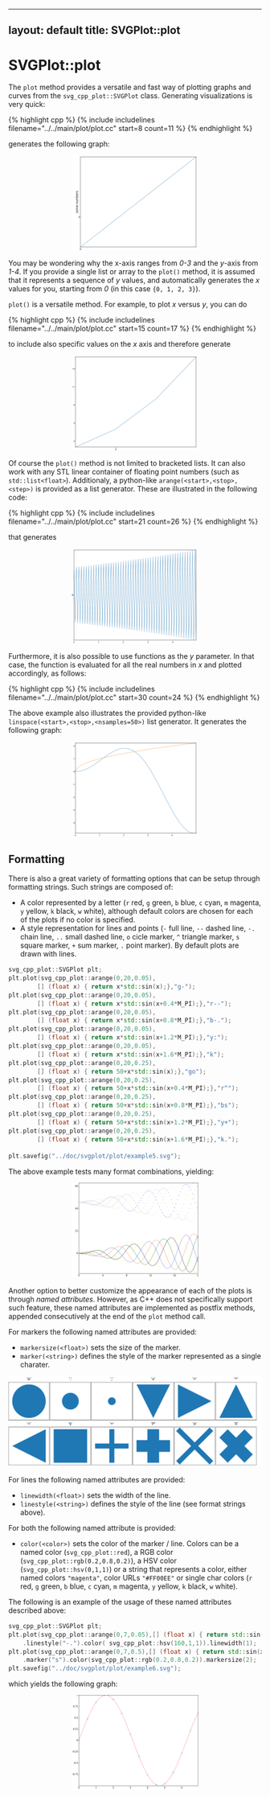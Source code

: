 ---------------------------------------------------
layout: default
title: SVGPlot::plot
---------------------------------------------------

# SVGPlot::plot

The `plot` method provides a versatile and fast way of plotting graphs and curves from the `svg_cpp_plot::SVGPlot` class. Generating visualizations is very quick:

{% highlight cpp %}
{% include includelines filename="../../main/plot/plot.cc" start=8 count=11 %}
{% endhighlight %}

generates the following graph:

<div style="text-align:center"><img 
 src="./plot/example1.svg" alt="example1" width="50%" /></div>
	
You may be wondering why the x-axis ranges from *0-3* and the *y*-axis from *1-4*. If you provide a single list or array to the `plot()` method, it is assumed that it represents a sequence of *y* values, and automatically generates the *x* values for you, starting from *0* (in this case `{0, 1, 2, 3}`).

`plot()` is a versatile method. For example, to plot *x* versus *y*, you can do

{% highlight cpp %}
{% include includelines filename="../../main/plot/plot.cc" start=15 count=17 %}
{% endhighlight %}

to include also specific values on the *x* axis and therefore generate

<div style="text-align:center"><img 
 src="./plot/example2.svg" alt="example2" width="50%" /></div>
	

Of course the `plot()` method is not limited to bracketed lists. It can also work with any STL linear container of floating point numbers (such as `std::list<float>`). Additionaly, a python-like `arange(<start>,<stop>,<step>)` is provided as a list generator. These are illustrated in the following code:

{% highlight cpp %}
{% include includelines filename="../../main/plot/plot.cc" start=21 count=26 %}
{% endhighlight %}


that generates 

<div style="text-align:center"><img 
 src="./plot/example3.svg" alt="example3" width="50%" /></div>

Furthermore, it is also possible to use functions as the *y* parameter. In that case, the function is evaluated for all the real numbers in *x* and plotted accordingly, as follows:

{% highlight cpp %}
{% include includelines filename="../../main/plot/plot.cc" start=30 count=24 %}
{% endhighlight %}


The above example also illustrates the provided python-like `linspace(<start>,<stop>,<nsamples=50>)` list generator. It generates the following graph:

<div style="text-align:center"><img 
 src="./plot/example4.svg" alt="example4" width="50%" /></div>

## Formatting

 There is also a great variety of formatting options that can be setup through formatting strings. Such strings are composed of:
- A color represented by a letter (```r```  red, ```g```  green, ```b```  blue, ```c``` cyan, ```m``` magenta, ```y```  yellow, ```k```  black, ```w``` white), although default colors are chosen for each of the plots if no color is specified.
- A style representation for lines and points (```-``` full line, ```--``` dashed line, ```-.``` chain line, ```..``` small dashed line,  ```o``` cicle marker, ```^``` triangle marker, ```s``` square marker, ```+``` sum marker, ```.``` point marker). By default plots are drawn with lines. 
 
```cpp
svg_cpp_plot::SVGPlot plt;
plt.plot(svg_cpp_plot::arange(0,20,0.05),
        [] (float x) { return x*std::sin(x);},"g-");
plt.plot(svg_cpp_plot::arange(0,20,0.05),
        [] (float x) { return x*std::sin(x+0.4*M_PI);},"r--");
plt.plot(svg_cpp_plot::arange(0,20,0.05),
        [] (float x) { return x*std::sin(x+0.8*M_PI);},"b-.");
plt.plot(svg_cpp_plot::arange(0,20,0.05),
        [] (float x) { return x*std::sin(x+1.2*M_PI);},"y:");
plt.plot(svg_cpp_plot::arange(0,20,0.05),
        [] (float x) { return x*std::sin(x+1.6*M_PI);},"k");
plt.plot(svg_cpp_plot::arange(0,20,0.25),
        [] (float x) { return 50+x*std::sin(x);},"go");
plt.plot(svg_cpp_plot::arange(0,20,0.25),
        [] (float x) { return 50+x*std::sin(x+0.4*M_PI);},"r^");
plt.plot(svg_cpp_plot::arange(0,20,0.25),
        [] (float x) { return 50+x*std::sin(x+0.8*M_PI);},"bs");
plt.plot(svg_cpp_plot::arange(0,20,0.25),
        [] (float x) { return 50+x*std::sin(x+1.2*M_PI);},"y+");
plt.plot(svg_cpp_plot::arange(0,20,0.25),
        [] (float x) { return 50+x*std::sin(x+1.6*M_PI);},"k.");

plt.savefig("../doc/svgplot/plot/example5.svg");
```

The above example tests many format combinations, yielding:

<div style="text-align:center"><img 
 src="./plot/example5.svg" alt="example4" width="50%" /></div>

Another option to better customize the appearance of each of the plots is through *named attributes*. However, as C++ does not specifically support such feature, these named attributes are implemented as postfix methods, appended consecutively at the end of the `plot` method call.

For markers the following named attributes are provided:
- `markersize(<float>)` sets the size of the marker.
- `marker(<string>)` defines the style of the marker represented as a single charater.
<div style="text-align:center"><img 
 src="./scatter/example4.svg" alt="example4" width="100%" /></div>

For lines the following named attributes are provided:
- `linewidth(<float>)` sets the width of the line.
- `linestyle(<string>)` defines the style of the line (see format strings above).

For both the following named attribute is provided:
- `color(<color>)` sets the color of the marker / line. Colors can be a named color (`svg_cpp_plot::red`), a RGB color (`svg_cpp_plot::rgb(0.2,0.8,0.2)`), a HSV color (`svg_cpp_plot::hsv(0,1,1)`) or a string that represents a color, either named colors `"magenta"`, color URLs `"#FF00EE"` or single char colors (```r```  red, ```g```  green, ```b```  blue, ```c``` cyan, ```m``` magenta, ```y```  yellow, ```k```  black, ```w``` white).

The following is an example of the usage of these named attributes described above:

```cpp
svg_cpp_plot::SVGPlot plt;
plt.plot(svg_cpp_plot::arange(0,7,0.05),[] (float x) { return std::sin(x); })
	.linestyle("-.").color( svg_cpp_plot::hsv(160,1,1)).linewidth(1);
plt.plot(svg_cpp_plot::arange(0,7,0.5),[] (float x) { return std::sin(x); })
	.marker("s").color(svg_cpp_plot::rgb(0.2,0.8,0.2)).markersize(2);
plt.savefig("../doc/svgplot/plot/example6.svg");
```

which yields the following graph:

<div style="text-align:center"><img 
 src="./plot/example6.svg" alt="example4" width="50%" /></div>


